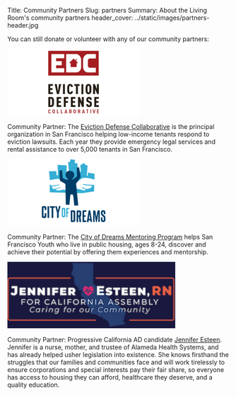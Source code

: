 Title: Community Partners
Slug: partners
Summary: About the Living Room's community partners
header_cover: ../static/images/partners-header.jpg

You can still donate or volunteer with any of our community partners:

<img src="../static/images/edc-logo.png" alt="Eviction Defense Fund Logo" height="150"/>

Community Partner: The [Eviction Defense Collaborative](https://evictiondefense.org/) is the principal organization in San Francisco helping low-income tenants respond to eviction lawsuits. Each year they provide emergency legal services and rental assistance to over 5,000 tenants in San Francisco.

<img src="../static/images/cod-logo.png" alt="City of Dreams Logo" height="150"/>

Community Partner: The [City of Dreams Mentoring Program](https://www.cityofdreams.org/) helps San Francisco Youth who live in public housing, ages 8-24, discover and achieve their potential by offering them experiences and mentorship.

<img src="../static/images/esteen4ca-logo.png" alt="Jennifer Esteen Logo" height="150"/>

Community Partner: Progressive California AD candidate [Jennifer Esteen](https://www.jenniferesteen.com/). Jennifer is a nurse, mother, and trustee of Alameda Health Systems, and has already helped usher legislation into existence. She knows firsthand the struggles that our families and communities face and will work tirelessly to ensure corporations and special interests pay their fair share, so everyone has access to housing they can afford, healthcare they deserve, and a quality education.
